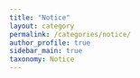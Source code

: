 ```yaml
---
title: "Notice"
layout: category
permalink: /categories/notice/
author_profile: true
sidebar_main: true
taxonomy: Notice
---
```

